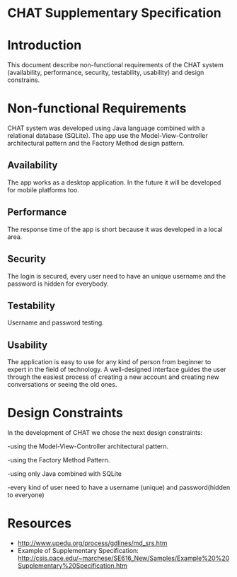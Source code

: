 # CHAT Supplementary Specification

# Introduction
This document describe non-functional requirements of the CHAT system (availability, performance, security, testability, usability) and design constrains. 

# Non-functional Requirements

CHAT system was developed using Java language combined with a relational database (SQLite). The app use the Model-View-Controller architectural pattern and the Factory Method design pattern. 

## Availability
The app works as a desktop application. In the future it will be developed for mobile platforms too.

## Performance

The response time of the app is short because it was developed in a local area. 

## Security

The login is secured, every user need to have an unique username and the password is hidden for everybody. 

## Testability

Username and password testing. 

## Usability

The application is easy to use for any kind of person from beginner to expert in the field of technology. A well-designed interface guides the user through the easiest process of creating a new account and creating new conversations or seeing the old ones. 

# Design Constraints

In the development of CHAT we chose the next design constraints:

-using the Model-View-Controller architectural  pattern.

-using the Factory Method Pattern.

-using only Java combined with SQLite

-every kind of user need to have a username (unique) and password(hidden to everyone)





# Resources

* http://www.upedu.org/process/gdlines/md_srs.htm
* Example of Supplementary Specification: http://csis.pace.edu/~marchese/SE616_New/Samples/Example%20%20Supplementary%20Specification.htm
